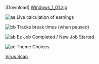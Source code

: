 [Download]
[Windows_1_01.zip](https://github.com/BitSwapper/RealTimeRevenue/files/15055231/1_01.zip)

![aa](https://github.com/BitSwapper/RealTimeRevenue/assets/119023047/f83af76a-6c90-4e2c-8e4f-4655fdf1bf81)
Live calculation of earnings

![bb](https://github.com/BitSwapper/RealTimeRevenue/assets/119023047/d7400302-bed9-431c-a889-9ceea3fe0156)
Tracks break times (when paused)

![ab](https://github.com/BitSwapper/RealTimeRevenue/assets/119023047/79a7dc22-e48c-4e3c-ac93-e221c1e8693e)
Ez Job Completed / New Job Started

![ac](https://github.com/BitSwapper/RealTimeRevenue/assets/119023047/bfea418a-7c8c-44c2-a130-7946c41e10a1)
Theme Choices

[Virus Scan](https://www.virustotal.com/gui/file/3512c5a6d8c8426ae7325c99d1c11e2e7e0a41f1319d99485ba73a6ae91190a2?nocache=1)
